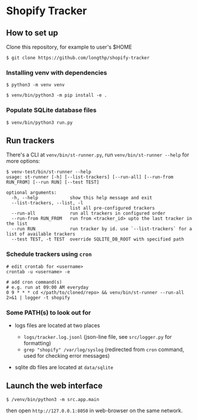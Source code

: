 # Shopify Tracker

## How to set up

Clone this repository, for example to user's $HOME

```shell
$ git clone https://github.com/longthp/shopify-tracker
```

### Installing venv with dependencies

```shell
$ python3 -m venv venv

$ venv/bin/python3 -m pip install -e .
```

### Populate SQLite database files

```shell
$ venv/bin/python3 run.py
```

## Run trackers

There's a CLI at `venv/bin/st-runner.py`, run `venv/bin/st-runner --help` for more options:

```shell
$ venv-test/bin/st-runner --help
usage: st-runner [-h] [--list-trackers] [--run-all] [--run-from RUN_FROM] [--run RUN] [--test TEST]

optional arguments:
  -h, --help            show this help message and exit
  --list-trackers, --list, -l
                        list all pre-configured trackers
  --run-all             run all trackers in configured order
  --run-from RUN_FROM   run from <tracker_id> upto the last tracker in the list
  --run RUN             run tracker by id. use `--list-trackers` for a list of available trackers
  --test TEST, -t TEST  override SQLITE_DB_ROOT with specified path
```

### Schedule trackers using `cron`

```shell
# edit crontab for <username>
crontab -u <username> -e

# add cron command(s)
# e.g. run at 09:00 AM everyday
0 9 * * * cd </path/to/cloned/repo> && venv/bin/st-runner --run-all 2>&1 | logger -t shopify

```

### Some PATH(s) to look out for

- logs files are located at two places
  - `logs/tracker.log.jsonl` (json-line file, see `src/logger.py` for formatting)
  - `grep "shopify" /var/log/syslog` (redirected from `cron` command, used for checking error messages)

- sqlite db files are located at `data/sqlite`


## Launch the web interface

```shell
$ /venv/bin/python3 -m src.app.main
```

then open `http://127.0.0.1:8050` in web-browser on the same network.
